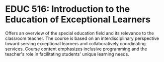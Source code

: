 # EDUC 516: Introduction to the Education of Exceptional Learners

Offers an overview of the special education field and its relevance to the classroom teacher. The course is based on an interdisciplinary perspective toward serving exceptional learners and collaboratively coordinating services. Course content emphasizes inclusive programming and the teacher's role in facilitating students' unique learning needs.